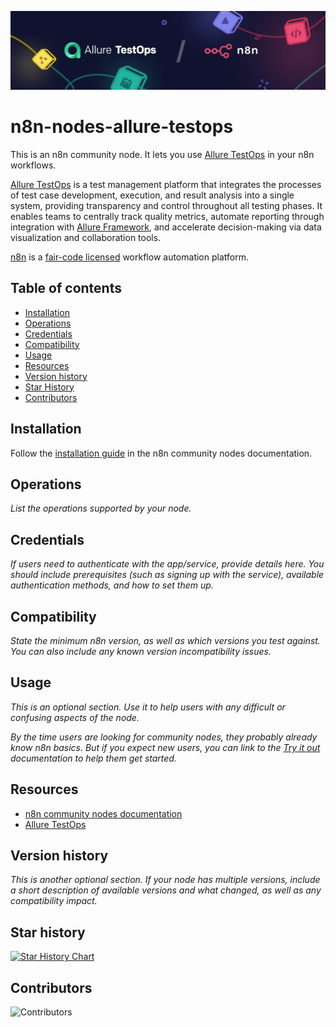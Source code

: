 ![Banner image](./docs/imgs/banner.png)

# n8n-nodes-allure-testops

This is an n8n community node. It lets you use [Allure TestOps](https://qameta.io/) in your n8n workflows.

[Allure TestOps](https://qameta.io/) is a test management platform that integrates the processes of test case development, execution, and result analysis into a single system, providing transparency and control throughout all testing phases. It enables teams to centrally track quality metrics, automate reporting through integration with [Allure Framework](https://github.com/allure-framework), and accelerate decision-making via data visualization and collaboration tools.

[n8n](https://n8n.io/) is a [fair-code licensed](https://docs.n8n.io/reference/license/) workflow automation platform.

## Table of contents
- [Installation](#installation)  
- [Operations](#operations)  
- [Credentials](#credentials)  <!-- delete if no auth needed -->  
- [Compatibility](#compatibility)  
- [Usage](#usage)  <!-- delete if not using this section -->  
- [Resources](#resources)  
- [Version history](#version-history)  <!-- delete if not using this section -->  
- [Star History](#star-history)
- [Contributors](#contributors)

## Installation

Follow the [installation guide](https://docs.n8n.io/integrations/community-nodes/installation/) in the n8n community nodes documentation.

## Operations

_List the operations supported by your node._

## Credentials

_If users need to authenticate with the app/service, provide details here. You should include prerequisites (such as signing up with the service), available authentication methods, and how to set them up._

## Compatibility

_State the minimum n8n version, as well as which versions you test against. You can also include any known version incompatibility issues._

## Usage

_This is an optional section. Use it to help users with any difficult or confusing aspects of the node._

_By the time users are looking for community nodes, they probably already know n8n basics. But if you expect new users, you can link to the [Try it out](https://docs.n8n.io/try-it-out/) documentation to help them get started._

## Resources

* [n8n community nodes documentation](https://docs.n8n.io/integrations/#community-nodes)
* [Allure TestOps](https://docs.qameta.io/allure-testops)

## Version history

_This is another optional section. If your node has multiple versions, include a short description of available versions and what changed, as well as any compatibility impact._


## Star history

<a href="https://www.star-history.com/#GAKiknadze/n8n-nodes-allure-testops&Date">
 <picture>
   <source media="(prefers-color-scheme: dark)" srcset="https://api.star-history.com/svg?repos=GAKiknadze/n8n-nodes-allure-testops&type=Date&theme=dark" />
   <source media="(prefers-color-scheme: light)" srcset="https://api.star-history.com/svg?repos=GAKiknadze/n8n-nodes-allure-testops&type=Date" />
   <img alt="Star History Chart" src="https://api.star-history.com/svg?repos=GAKiknadze/n8n-nodes-allure-testops&type=Date" />
 </picture>
</a>

## Contributors
![[Contributors](https://github.com/GAKiknadze/n8n-nodes-allure-testops/graphs/contributors)](https://contrib.rocks/image?repo=GAKiknadze/n8n-nodes-allure-testops)
